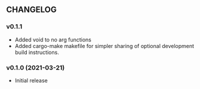 ## CHANGELOG

### v0.1.1

* Added void to no arg functions
* Added cargo-make makefile for simpler sharing of optional development build instructions.

### v0.1.0 (2021-03-21)

* Initial release
